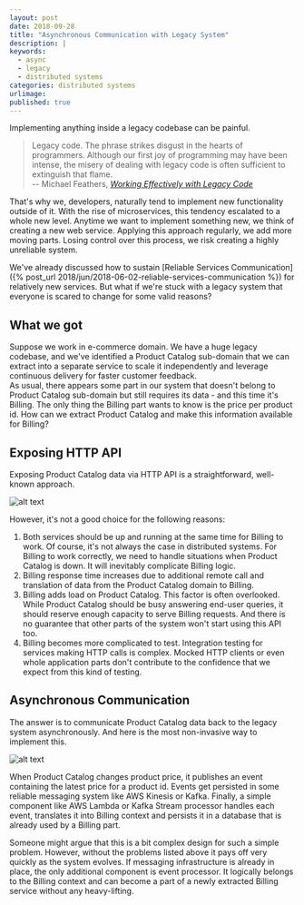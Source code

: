 ```yaml
---
layout: post
date: 2018-09-28
title: "Asynchronous Communication with Legacy System"
description: |
keywords:
  - async
  - legacy
  - distributed systems
categories: distributed systems
urlimage: 
published: true
---
```


Implementing anything inside a legacy codebase can be painful. 

> Legacy code. The phrase strikes disgust in the hearts of programmers. Although our first joy of programming may have been intense, the misery of dealing with legacy code is often sufficient to extinguish that flame.  
> -- Michael Feathers, <cite>[Working Effectively with Legacy Code](https://www.amazon.de/Working-Effectively-Legacy-Robert-Martin/dp/0131177052)</cite>  

That's why we, developers, naturally tend to implement new functionality outside of it. With the rise of microservices, this tendency escalated to a whole new level. Anytime we want to implement something new, we think of creating a new web service. Applying this approach regularly, we add more moving parts. Losing control over this process, we risk creating a highly unreliable system.  

We've already discussed how to sustain [Reliable Services Communication]({% post_url 2018/jun/2018-06-02-reliable-services-communication %}) for relatively new services.
But what if we're stuck with a legacy system that everyone is scared to change for some valid reasons?

<!--more-->

## What we got

Suppose we work in e-commerce domain. We have a huge legacy codebase, and we've identified a Product Catalog sub-domain that we can extract into a separate service to scale it independently and leverage continuous delivery for faster customer feedback.  
As usual, there appears some part in our system that doesn't belong to Product Catalog sub-domain but still requires its data - and this time it's Billing. The only thing the Billing part wants to know is the price per product id.
How can we extract Product Catalog and make this information available for Billing?

## Exposing HTTP API

Exposing Product Catalog data via HTTP API is a straightforward, well-known approach.

![alt text](https://bit.ly/2O2SFRb?style=centered "sync legacy")

However, it's not a good choice for the following reasons:
1. Both services should be up and running at the same time for Billing to work. Of course, it's not always the case in distributed systems. For Billing to work correctly, we need to handle situations when Product Catalog is down. It will inevitably complicate Billing logic.
2. Billing response time increases due to additional remote call and translation of data from the Product Catalog domain to Billing.
3. Billing adds load on Product Catalog. This factor is often overlooked. While Product Catalog should be busy answering end-user queries, it should reserve enough capacity to serve Billing requests. And there is no guarantee that other parts of the system won't start using this API too.
4. Billing becomes more complicated to test. Integration testing for services making HTTP calls is complex. Mocked HTTP clients or even whole application parts don't contribute to the confidence that we expect from this kind of testing.

## Asynchronous Communication

The answer is to communicate Product Catalog data back to the legacy system asynchronously. And here is the most non-invasive way to implement this.

![alt text](https://bit.ly/2OM4wAz?style=centered "async legacy")

When Product Catalog changes product price, it publishes an event containing the latest price for a product id.
Events get persisted in some reliable messaging system like AWS Kinesis or Kafka.
Finally, a simple component like AWS Lambda or Kafka Stream processor handles each event, translates it into Billing context and persists it in a database that is already used by a Billing part.  

Someone might argue that this is a bit complex design for such a simple problem. However, without the problems listed above it pays off very quickly as the system evolves. If messaging infrastructure is already in place, the only additional component is event processor. It logically belongs to the Billing context and can become a part of a newly extracted Billing service without any heavy-lifting.
